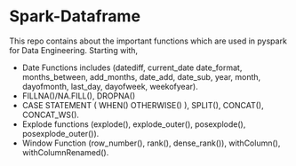 # Spark-Dataframe
This repo contains about the important functions which are used in pyspark for Data Engineering. Starting with,

- Date Functions includes (datediff, current_date date_format, months_between, add_months, date_add, date_sub,
                           year, month, dayofmonth, last_day, dayofweek, weekofyear).
- FILLNA()/NA.FILL(), DROPNA()
- CASE STATEMENT ( WHEN() OTHERWISE() ), SPLIT(), CONCAT(), CONCAT_WS().
- Explode functions (explode(), explode_outer(), posexplode(), posexplode_outer()).
- Window Function (row_number(), rank(), dense_rank()), withColumn(), withColumnRenamed().
